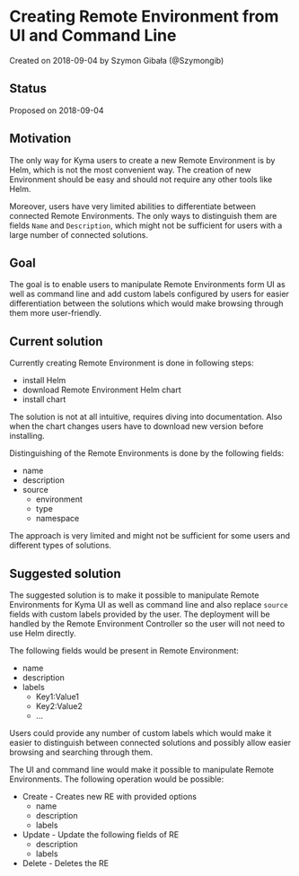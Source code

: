 # Creating Remote Environment from UI and Command Line

Created on 2018-09-04 by Szymon Gibała (@Szymongib)

## Status

Proposed on 2018-09-04

## Motivation

The only way for Kyma users to create a new Remote Environment is by Helm, which is not the most convenient way. The creation of new Environment should be easy and should not require any other tools like Helm.

Moreover, users have very limited abilities to differentiate between connected Remote Environments. The only ways to distinguish them are fields `Name` and `Description`, which might not be sufficient for users with a large number of connected solutions.


## Goal

The goal is to enable users to manipulate Remote Environments form UI as well as command line and add custom labels configured by users for easier differentiation between the solutions which would make browsing through them more user-friendly.


## Current solution

Currently creating Remote Environment is done in following steps:
- install Helm
- download Remote Environment Helm chart
- install chart

The solution is not at all intuitive, requires diving into documentation. Also when the chart changes users have to download new version before installing. 

Distinguishing of the Remote Environments is done by the following fields:
- name
- description
- source
    - environment
    - type
    - namespace

The approach is very limited and might not be sufficient for some users and different types of solutions.


## Suggested solution

The suggested solution is to make it possible to manipulate Remote Environments for Kyma UI as well as command line and also replace `source` fields with custom labels provided by the user. The deployment will be handled by the Remote Environment Controller so the user will not need to use Helm directly.

The following fields would be present in Remote Environment:
- name
- description
- labels
    - Key1:Value1
    - Key2:Value2
    - ...

Users could provide any number of custom labels which would make it easier to distinguish between connected solutions and possibly allow easier browsing and searching through them.

The UI and command line would make it possible to manipulate Remote Environments. The following operation would be possible:
- Create - Creates new RE with provided options
    - name
    - description
    - labels
- Update - Update the following fields of RE
    - description
    - labels
- Delete - Deletes the RE
